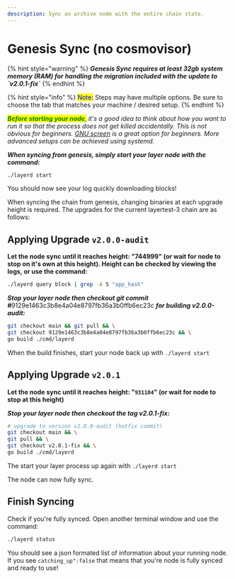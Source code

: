 ```yaml
---
description: Sync an archive node with the entire chain state.
---
```


# Genesis Sync (no cosmovisor)



{% hint style="warning" %}
_**Genesis Sync requires at least 32gb system memory (RAM) for handling the migration included with the update to \`v2.0.1-fix\`**_
{% endhint %}

{% hint style="info" %}
<mark style="color:blue;">Note:</mark> Steps may have multiple options. Be sure to choose the tab that matches your machine / desired setup.
{% endhint %}

_<mark style="color:green;">**Before starting your node**</mark><mark style="color:green;">,</mark> it's a good idea to think about how you want to run it so that the process does not get killed accidentally. This is not obvious for beginners._ [_GNU screen_](https://tellor.io/blog/how-to-manage-cli-applications-on-hosted-vms-with-screen/) _is a great option for beginners. More advanced setups can be achieved using systemd._

_**When syncing from genesis, simply start your layer node with the command:**_

```bash
./layerd start
```

You should now see your log quickly downloading blocks!

When syncing the chain from genesis, changing binaries at each upgrade height is required. The upgrades for the current layertest-3 chain are as follows:

## Applying Upgrade **`v2.0.0-audit`**&#x20;

**Let the node sync until it reaches height: "744999" (or wait for node to stop on it's own at this height). Height can be checked by viewing the logs, or use the command:**

```sh
./layerd query block | grep -A 5 "app_hash"
```

_**Stop your layer node then checkout git commit #**_&#x39;129e1463c3b8e4a04e8797fb36a3b0ffb6ec23c _**for building v2.0.0-audit:**_

```sh
git checkout main && git pull && \
git checkout 9129e1463c3b8e4a04e8797fb36a3b0ffb6ec23c && \
go build ./cmd/layerd
```

When the build finishes, start your node back up with `./layerd start`

## Applying Upgrade **`v2.0.1`**

**Let the node sync until it reaches height: "`931104`" (or wait for node to stop at this height)**

_**Stop your layer node then checkout the tag v2.0.1-fix:**_

```bash
# upgrade to version v2.0.0-audit (hotfix commit)
git checkout main && \
git pull && \
git checkout v2.0.1-fix && \
go build ./cmd/layerd
```

The start your layer process up again with `./layerd start`

The node can now fully sync.

## Finish Syncing

Check if you're fully synced. Open another terminal window and use the command:

```bash
./layerd status
```

You should see a json formated list of information about your running node. If you see `catching_up":false` that means that you're node is fully synced and ready to use!
